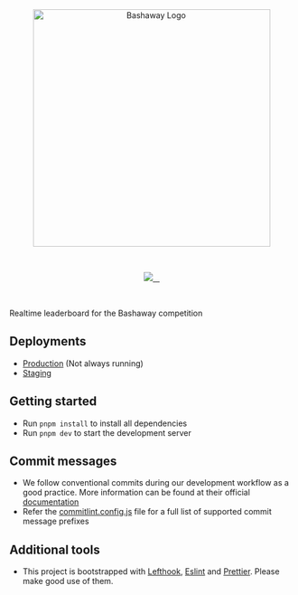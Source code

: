 <br/>

<br/>

<p align="center">
  <img src="https://github.com/sliit-foss/bashaway-official/assets/73662613/c15f7a94-592b-410f-b581-c98d25a9ca42" width="420" alt="Bashaway Logo"/>
</p>

<br/>

<p align="center">
  <a aria-label="SLIIT FOSS logo" href="https://sliitfoss.org">
    <img src="https://img.shields.io/badge/Made_by_the_SLIIT_FOSS_Community-blue">
  </a>
  <a aria-label="License" href="https://github.com/sliit-foss/bashaway-leaderboard/blob/main/LICENSE">
    <img alt="" src="https://img.shields.io/badge/License-MIT-yellow.svg">
  </a>
  <a aria-label="CI Production" href="https://github.com/sliit-foss/bashaway-leaderboard/actions/workflows/production-deploy.yml">
    <img alt="" src="https://github.com/sliit-foss/bashaway-leaderboard/actions/workflows/production-deploy.yml/badge.svg">
  </a>
  <a aria-label="CI Staging" href="https://github.com/sliit-foss/bashaway-leaderboard/actions/workflows/staging-deploy.yml">
    <img alt="" src="https://github.com/sliit-foss/bashaway-leaderboard/actions/workflows/staging-deploy.yml/badge.svg">
  </a>
</p>

<br/>

Realtime leaderboard for the Bashaway competition

## Deployments

- [Production](https://leaderboard.bashaway.sliitfoss.org) (Not always running)
- [Staging](https://leaderboard.staging.bashaway.sliitfoss.org)

## Getting started

- Run `pnpm install` to install all dependencies
- Run `pnpm dev` to start the development server

## Commit messages

- We follow conventional commits during our development workflow as a good practice. More information can be found at their official [documentation](https://www.conventionalcommits.org/en/v1.0.0-beta.4/#examples)
- Refer the [commitlint.config.js](https://github.com/sliit-foss/bashaway-leaderboard/blob/main/commitlint.config.cjs) file for a full list of supported commit message prefixes

## Additional tools

- This project is bootstrapped with [Lefthook](https://evilmartians.com/opensource/lefthook), [Eslint](https://eslint.org/) and [Prettier](https://prettier.io/). Please make good use of them.

<br/>
